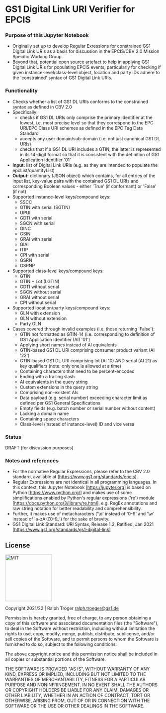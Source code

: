 # GS1 Digital Link URI Verifier for EPCIS

### Purpose of this Jupyter Notebook
* Originally set up to develop Regular Exressions for constrained GS1 Digital Link URIs as a basis for discussion in the EPCIS/CBV 2.0 Mission Specific Working Group.
* Beyond that, potential open source artefact to help in applying GS1 Digital Link URIs for populating EPCIS events, particularly for checking if given instance-level/class-level object, location and party IDs adhere to the 'constrained' syntax of GS1 Digital Link URIs.

### Functionality
* Checks whether a list of GS1 DL URIs conforms to the constrained syntax as defined in CBV 2.0
* Specifically:
  * checks if GS1 DL URIs only comprise the primary identifier at the lowest, i.e. most precise level so that they correspond to the EPC URI/EPC Class URI schemes as defined in the EPC Tag Data Standard
  * accepts any user domain/sub-domain (i.e. not just canonical GS1 DL URIs)
  * checks that if a GS1 DL URI includes a GTIN, the latter is represented in its 14-digit format so that it is consistent with the definition of GS1 Application Identifier '01' 
* **Input:** list of Digital Link URIs (e.g. as they are intended to populate the epcList/quantityList)
* **Output:** dictionary (JSON object) which contains, for all entries of the input list, key-value pairs with the contained GS1 DL URIs and corresponding Boolean values - either 'True' (if conformant) or 'False' (if not)
* Supported instance-level keys/compound keys: 
  * SSCC 
  * GTIN with serial (SGTIN)
  * UPUI
  * GDTI with serial
  * SGCN with serial
  * GINC
  * GSIN 
  * GRAI with serial
  * GIAI
  * ITIP
  * CPI with serial
  * GSRN
  * GSRNP
* Supported class-level keys/compound keys: 
  * GTIN
  * GTIN + Lot (LGTIN)
  * GDTI without serial
  * SGCN without serial
  * GRAI without serial 
  * CPI without serial
* Supported location/party keys/compound keys:
  * GLN with extension
  * GLN without extension
  * Party GLN
* Cases covered through invalid examples (i.e. those returning 'False'):
  * GTIN not formatted as GTIN-14 (i.e. corresponding to definition of GS1 Application Identifier (AI) '01')
  * Applying short names instead of AI equivalents
  * GTIN-based GS1 DL URI comprising consumer product variant (AI '22') 
  * GTIN-based GS1 DL URI comprising lot (AI 10) AND serial (AI 21) as key qualifiers (note: only one is allowed at a time)
  * Containing characters that need to be percent-encoded 
  * Ending with a trailing slash 
  * AI equivalents in the query string
  * Custom extensions in the query string
  * Comprising non-existent AIs
  * Data payload (e.g. serial number) exceeding character limit as defined per GS1 General Specifications
  * Empty fields (e.g. batch number or serial number without content)
  * Lacking a domain name
  * Containing space characters
  * Class-level (instead of instance-level) ID and vice versa

### Status
DRAFT (for discussion purposes)

### Notes and references 
* For the normative Regular Expressions, please refer to the CBV 2.0 standard, available at [https://www.gs1.org/standards/epcis]. 
* Regular Expressions are not identical in all programming languages. In this context, this Jupyter Notebook [https://jupyter.org] is based on Python [https://www.python.org/] and makes use of some simplifications enabled by Python's regular expressions ('re') module [https://docs.python.org/3/library/re.html], e.g. RegEx annotations and raw string notation for better readability and comprehensibility.
* Further, it makes use of metacharacters ('\d' instead of '0-9' and '\w' instead of 'a-zA-Z0-9_') for the sake of brevity.
* GS1 Digital Link Standard: URI Syntax, Release 1.2, Ratified, Jan 2021 [https://www.gs1.org/standards/gs1-digital-link] 

## License

<img alt="MIT" style="border-width:0" src="https://opensource.org/files/OSIApproved_1.png" width="150px;"/><br />

Copyright 2021/22 | Ralph Tröger <ralph.troeger@gs1.de>

Permission is hereby granted, free of charge, to any person obtaining a copy of this software and associated documentation files (the "Software"), to deal in the Software without restriction, including without limitation the rights to use, copy, modify, merge, publish, distribute, sublicense, and/or sell copies of the Software, and to permit persons to whom the Software is furnished to do so, subject to the following conditions:

The above copyright notice and this permission notice shall be included in all copies or substantial portions of the Software.

THE SOFTWARE IS PROVIDED "AS IS", WITHOUT WARRANTY OF ANY KIND, EXPRESS OR IMPLIED, INCLUDING BUT NOT LIMITED TO THE WARRANTIES OF MERCHANTABILITY, FITNESS FOR A PARTICULAR PURPOSE AND NONINFRINGEMENT. IN NO EVENT SHALL THE AUTHORS OR COPYRIGHT HOLDERS BE LIABLE FOR ANY CLAIM, DAMAGES OR OTHER LIABILITY, WHETHER IN AN ACTION OF CONTRACT, TORT OR OTHERWISE, ARISING FROM, OUT OF OR IN CONNECTION WITH THE SOFTWARE OR THE USE OR OTHER DEALINGS IN THE SOFTWARE.
